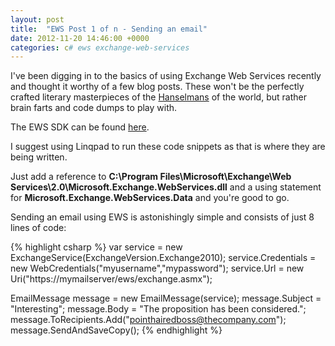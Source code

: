 ```yaml
---
layout: post
title:  "EWS Post 1 of n - Sending an email"
date: 2012-11-20 14:46:00 +0000
categories: c# ews exchange-web-services
---
```


I've been digging in to the basics of using Exchange Web Services recently and thought it worthy of a few blog posts. These won't be the perfectly crafted literary masterpieces of the [Hanselmans](http://www.hanselman.com/blog/) of the world, but rather brain farts and code dumps to play with.

The EWS SDK can be found [here](http://download.microsoft.com/download/8/2/5/825231AC-D373-45D4-A644-7AF12340C815/EwsManagedApi.msi).

I suggest using Linqpad to run these code snippets as that is where they are being written.

Just add a reference to **C:\Program Files\Microsoft\Exchange\Web Services\2.0\Microsoft.Exchange.WebServices.dll** and a using statement for **Microsoft.Exchange.WebServices.Data** and you're good to go.

Sending an email using EWS is astonishingly simple and consists of just 8 lines of code:

{% highlight csharp %}
var service = new ExchangeService(ExchangeVersion.Exchange2010);
service.Credentials = new WebCredentials("myusername","mypassword");
service.Url = new Uri("https://mymailserver/ews/exchange.asmx");

EmailMessage message = new EmailMessage(service);
message.Subject = "Interesting";
message.Body = "The proposition has been considered.";
message.ToRecipients.Add("pointhairedboss@thecompany.com");
message.SendAndSaveCopy();
{% endhighlight %}
